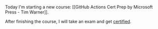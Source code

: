 Today I'm starting a new course: [[GitHub Actions Cert Prep by Microsoft Press - Tim Warner]].

After finishing the course, I will take an exam and get [certified](https://examregistration.github.com/certification/ACTIONS).